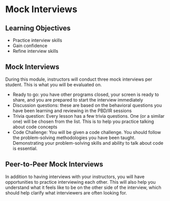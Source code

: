 # Mock Interviews

## Learning Objectives

- Practice interview skills
- Gain confidence
- Refine interview skills

## Mock Interviews

During this module, instructors will conduct three mock interviews per student. This is what you will be evaluated on.

- Ready to go: you have other programs closed, your screen is ready to share, and you are prepared to start the interview immediately
- Discussion questions: these are based on the behavioral questions you have been learning and reviewing in the PBD/IR sessions
- Trivia question: Every lesson has a few trivia questions. One (or a similar one) will be chosen from the list. This is to help you practice talking about code concepts
- Code Challenge: You will be given a code challenge. You should follow the problem-solving methodologies you have been taught. Demonstrating your problem-solving skills and ability to talk about code is essential.

## Peer-to-Peer Mock Interviews

In addition to having interviews with your instructors, you will have opportunities to practice interviewing each other. This will also help you understand what it feels like to be on the other side of the interview, which should help clarify what interviewers are often looking for.
